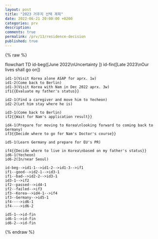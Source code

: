 ```yaml
---
layout: post
title: "2023 거주지 선택 계획"
date: 2022-06-21 20:00:00 +0200
categories: prv
description: 
comments: true
permalink: /prv/13/residence-decision
published: true
---
```

{% raw %}
<div class="mermaid">
flowchart TD
    id-beg([June 2022\nUncertainty ])
    id-fin([Late 2023\nOur lives shall go on])
    
    id1-1(Visit Korea alone ASAP for aprx. 1w)
    id1-2(Come back to Berlin)
    id1-3(Visit Korea with Nam in Dec 2022 aprx. 3w)
    if1{{Evaluate my father's status}}
    
    id2-1(Find a caregiver and move him to Yecheon)
    id2-2(Let him stay where he is)
   
    id3-1(Come back to Berlin)
    if2{{Wait for Nam's application result}}
    
    id4-1(Prepare for moving to Korea\nlooking forward to coming back to Germany)
    if3{{Decide where to go for Nam's Doctor's course}}
    
    id5-1(Learn Germany and prepare for EU's PR)
    
    if4{{Decide where to live in Korea\nbased on my father's status}}
    id6-1(Yecheon)
    id6-2(In/near Seoul)
    
    id-beg-->id1-1-->id1-2-->id1-3-->if1
    if1--good-->id2-1-->id3-1
    if1--bad-->id2-2-->id3-1
    id3-1-->if2
    if2--passed-->id4-1
    if2--failed-->if3
    if3--Korea-->id4-1-->if4
    if3--Germany-->id5-1
    if4---->id6-1
    if4---->id6-2
    
    id5-1-->id-fin
    id6-1-->id-fin
    id6-2-->id-fin
</div>

<script src="https://cdn.jsdelivr.net/npm/mermaid/dist/mermaid.min.js"></script>
<script>mermaid.initialize({startOnLoad:true});
</script>
{% endraw %}